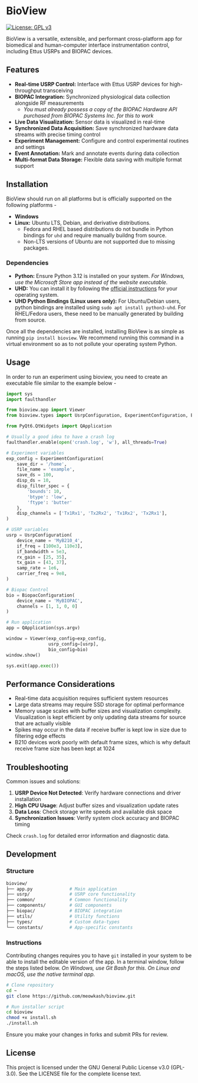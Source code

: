 # BioView

[![License: GPL v3](https://img.shields.io/badge/License-GPLv3-blue.svg)](https://www.gnu.org/licenses/gpl-3.0)

BioView is a versatile, extensible, and performant cross-platform app for biomedical and human-computer interface instrumentation control, including Ettus USRPs and BIOPAC devices.

## Features

* **Real-time USRP Control:** Interface with Ettus USRP devices for high-throughput transceiving
* **BIOPAC Integration:** Synchronized physiological data collection alongside RF measurements
  * *You must already possess a copy of the BIOPAC Hardware API purchased from BIOPAC Systems Inc. for this to work*
* **Live Data Visualization:** Sensor data is visualized in real-time
* **Synchronized Data Acquisition:** Save synchronized hardware data streams with precise timing control
* **Experiment Management:** Configure and control experimental routines and settings
* **Event Annotation:** Mark and annotate events during data collection
* **Multi-format Data Storage:** Flexible data saving with multiple format support

## Installation

BioView should run on all platforms but is officially supported on the following platforms -

* **Windows**
* **Linux:** Ubuntu LTS, Debian, and derivative distributions.
  * Fedora and RHEL based distributions do not bundle in Python bindings for ```uhd``` and require manually buildng from source.
  * Non-LTS versions of Ubuntu are not supported due to missing packages.
  
### Dependencies

* **Python:** Ensure Python 3.12 is installed on your system. *For Windows, use the Microsoft Store app instead of the website executable.*
* **UHD:** You can install it by following the [official instructions](https://files.ettus.com/manual/page_install.html) for your operating system.
* **UHD Python Bindings (Linux users only):** For Ubuntu/Debian users, python bindings are installed using ```sudo apt install python3-uhd```. For RHEL/Fedora users, these need to be manually generated by building from source.

Once all the dependencies are installed, installing BioView is as simple as running ```pip install bioview```. We recommend running this command in a virtual environment so as to not pollute your operating system Python. 

## Usage

In order to run an experiment using bioview, you need to create an executable file similar to the example below -

```Python
import sys 
import faulthandler

from bioview.app import Viewer
from bioview.types import UsrpConfiguration, ExperimentConfiguration, BiopacConfiguration

from PyQt6.QtWidgets import QApplication

# Usually a good idea to have a crash log 
faulthandler.enable(open('crash.log', 'w'), all_threads=True)

# Experiment variables 
exp_config = ExperimentConfiguration(
    save_dir = '/home',
    file_name = 'example', 
    save_ds = 100,    
    disp_ds = 10, 
    disp_filter_spec = {
        'bounds': 10,
        'btype': 'low',
        'ftype': 'butter' 
    },
    disp_channels = ['Tx1Rx1', 'Tx2Rx2', 'Tx1Rx2', 'Tx2Rx1'],
)

# USRP variables 
usrp = UsrpConfiguration(
    device_name = 'MyB210_4', 
    if_freq = [100e3, 110e3],
    if_bandwidth = 5e3, 
    rx_gain = [25, 35], 
    tx_gain = [43, 37], 
    samp_rate = 1e6, 
    carrier_freq = 9e8,
)

# Biopac Control
bio = BiopacConfiguration(
    device_name = 'MyBIOPAC', 
    channels = [1, 1, 0, 0]
)

# Run application
app = QApplication(sys.argv)

window = Viewer(exp_config=exp_config,
                usrp_config=[usrp], 
                bio_config=bio)
window.show()

sys.exit(app.exec())
```

## Performance Considerations

* Real-time data acquisition requires sufficient system resources
* Large data streams may require SSD storage for optimal performance
* Memory usage scales with buffer sizes and visualization complexity. Visualization is kept efficient by only updating data streams for source that are actually visible
* Spikes may occur in the data if receive buffer is kept low in size due to filtering edge effects
* B210 devices work poorly with default frame sizes, which is why default receive frame size has been kept at 1024

## Troubleshooting

Common issues and solutions:

1. **USRP Device Not Detected**: Verify hardware connections and driver installation
2. **High CPU Usage**: Adjust buffer sizes and visualization update rates
3. **Data Loss**: Check storage write speeds and available disk space
4. **Synchronization Issues**: Verify system clock accuracy and BIOPAC timing

Check `crash.log` for detailed error information and diagnostic data.

## Development

### Structure

```bash
bioview/
├── app.py              # Main application
├── usrp/               # USRP core functionality
├── common/             # Common functionality
├── components/         # GUI components
├── biopac/             # BIOPAC integration
├── utils/              # Utility functions
├── types/              # Custom data-types 
└── constants/          # App-specific constants
```

### Instructions

Contributing changes requires you to have ```git``` installed in your system to be able to install the editable version of the app. In a terminal window, follow the steps listed below. *On Windows, use Git Bash for this. On Linux and macOS, use the native terminal app.*

```bash
# Clone repository 
cd ~ 
git clone https://github.com/meowkash/bioview.git 

# Run installer script
cd bioview
chmod +x install.sh
./install.sh 
```

Ensure you make your changes in forks and submit PRs for review.

## License

This project is licensed under the GNU General Public License v3.0 (GPL-3.0). See the LICENSE file for the complete license text.
